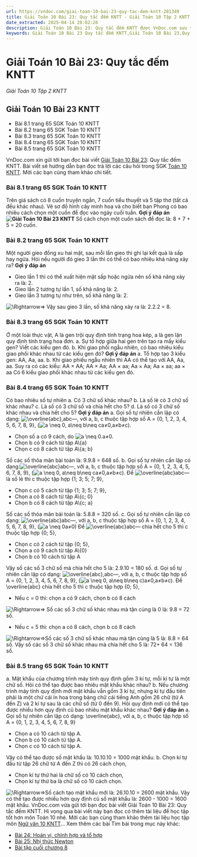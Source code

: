 ```yaml
---
url: https://vndoc.com/giai-toan-10-bai-23-quy-tac-dem-kntt-281349
title: Giải Toán 10 Bài 23: Quy tắc đếm KNTT - Giải Toán 10 Tập 2 KNTT - VnDoc.com
date_extracted: 2025-04-14 20:02:26
description: Giải Toán 10 Bài 23: Quy tắc đếm KNTT được VnDoc.com sưu tầm và xin gửi tới bạn đọc cùng tham khảo.
keywords: Giải Toán 10 Bài 23 Quy tắc đếm KNTT,Giải Toán 10 Bài 23,Quy tắc đếm,giải toán 10,toán 10 bài 23,toán 10,toán 10 KNTT,toán 10 kết nối tri thức
---
```


# Giải Toán 10 Bài 23: Quy tắc đếm KNTT
 _Giải Toán 10 Tập 2 KNTT_
## Giải Toán 10 Bài 23 KNTT
  * Bài 8.1 trang 65 SGK Toán 10 KNTT
  * Bài 8.2 trang 65 SGK Toán 10 KNTT
  * Bài 8.3 trang 65 SGK Toán 10 KNTT
  * Bài 8.4 trang 65 SGK Toán 10 KNTT
  * Bài 8.5 trang 65 SGK Toán 10 KNTT

VnDoc.com xin gửi tới bạn đọc bài viết [Giải Toán 10 Bài 23](<https://vndoc.com/giai-toan-10-bai-23-quy-tac-dem-kntt-281349>): Quy tắc đếm KNTT. Bài viết sẽ hướng dẫn bạn đọc trả lời các câu hỏi trong SGK [Toán 10 KNTT](<https://vndoc.com/toan-10-ket-noi-tri-thuc-tap2>). Mời các bạn cùng tham khảo chi tiết.
### Bài 8.1 trang 65 SGK Toán 10 KNTT
Trên giá sách có 8 cuốn truyện ngắn, 7 cuốn tiểu thuyết và 5 tập thơ \(tất cả đều khác nhau\). Vẽ sơ đồ hình cây minh hoạ và cho biết bạn Phong có bao nhiêu cách chọn một cuốn để đọc vào ngày cuối tuần.
**Gợi ý đáp án**
**![Giải Toán 10 Bài 23 KNTT](https://i.vdoc.vn/data/image/2022/11/18/giai-toan-10-bai-23-kntt-1.jpg)**
Số cách chọn một cuốn sách để đọc là: 8 + 7 + 5 = 20 cuốn.
### Bài 8.2 trang 65 SGK Toán 10 KNTT
Một người gieo đồng xu hai mặt, sau mỗi lần gieo thì ghi lại kết quả là sấp hay ngửa. Hỏi nếu người đó gieo 3 lần thì có thể có bao nhiêu khả năng xảy ra?
**Gợi ý đáp án**
  * Gieo lần 1 thì có thể xuất hiện mặt sấp hoặc ngửa nên số khả năng xảy ra là: 2.
  * Gieo lần 2 tương tự lần 1, số khả năng là: 2.
  * Gieo lần 3 tương tự như trên, số khả năng là: 2.

![\\Rightarrow](https://i.vdoc.vn/data/image/blank.png)⇒ Vậy sau gieo 3 lần, số khả năng xảy ra là: 2.2.2 = 8.
### Bài 8.3 trang 65 SGK Toán 10 KNTT
Ở một loài thực vật, A là gen trội quy định tính trạng hoa kép, a là gen lặn quy định tính trạng hoa đơn.
a. Sự tổ hợp giữa hai gen trên tạo ra mấy kiểu gen? Viết các kiểu gen đó.
b. Khi giao phối ngẫu nhiên, có bao nhiêu kiểu giao phối khác nhau từ các kiểu gen đó?
**Gợi ý đáp án**
a. Tổ hợp tạo 3 kiểu gen: AA, Aa, aa.
b. Khi giao phiếu ngẫu nhiên thì AA có thể tạo với AA, Aa, aa.
Suy ra có các kiểu: AA × AA; AA × Aa; AA × aa; Aa × Aa; Aa × aa; aa × aa
Có 6 kiểu giao phối khác nhau từ các kiểu gen đó.
### Bài 8.4 trang 65 SGK Toán 10 KNTT
Có bao nhiêu số tự nhiên
a. Có 3 chữ số khác nhau?
b. Là số lẻ có 3 chữ số khác nhau?
c. Là số có 3 chữ số và chia hết cho 5?
d. Là số có 3 chữ số khác nhau và chia hết cho 5?
**Gợi ý đáp án**
a. Gọi số tự nhiên cần lập có dạng: ![\\overline{abc},](https://i.vdoc.vn/data/image/blank.png)abc―, với a, b, c thuộc tập hợp số A = \{0, 1, 2, 3, 4, 5, 6, 7, 8, 9\}, \(![a \\neq 0, a\\neq b\\neq c](https://i.vdoc.vn/data/image/blank.png)a≠0,a≠b≠c\).
  * Chọn số a có 9 cách, do ![a \\neq 0.](https://i.vdoc.vn/data/image/blank.png)a≠0.
  * Chọn b có 9 cách từ tập A\\\{a\}
  * Chọn c có 8 cách từ tập A\\\{a; b\}

Số các số thõa mãn bài toán là: 9.9.8 = 648 số.
b. Gọi số tự nhiên cần lập có dạng:![\\overline{abc}](https://i.vdoc.vn/data/image/blank.png)abc―, với a, b, c thuộc tập hợp số A = \{0, 1, 2, 3, 4, 5, 6, 7, 8, 9\}, \(![a \\neq 0, a\\neq b\\neq c](https://i.vdoc.vn/data/image/blank.png)a≠0,a≠b≠c\).
Để ![\\overline{abc}](https://i.vdoc.vn/data/image/blank.png)abc― là số lẻ thì c thuộc tập hợp \{1; 3; 5; 7; 9\},
  * Chọn c có 5 cách từ tập \{1; 3; 5; 7; 9\},
  * Chọn a có 8 cách từ tập A\\\{c; 0\}
  * Chọn b có 8 cách từ tập A\\\{c; a\}

Số các số thỏa mãn bài toán là: 5.8.8 = 320 số.
c. Gọi số tự nhiên cần lập có dạng: ![\\overline{abc}](https://i.vdoc.vn/data/image/blank.png)abc―, với a, b, c thuộc tập hợp số A = \{0, 1, 2, 3, 4, 5, 6, 7, 8, 9\}, \(![a \\neq 0](https://i.vdoc.vn/data/image/blank.png)a≠0\)
Để ![\\overline{abc}](https://i.vdoc.vn/data/image/blank.png)abc― chia hết cho 5 thì c thuộc tập hợp \{0; 5\},
  * Chọn c có 2 cách từ tập \{0; 5\},
  * Chọn a có 9 cách từ tập A\\\{0\}
  * Chọn b có 10 cách từ tập A

Vậy số các số 3 chữ số mà chia hết cho 5 là: 2.9.10 = 180 số.
d. Gọi số tự nhiên cần lập có dạng: ![\\overline{abc},](https://i.vdoc.vn/data/image/blank.png)abc―, với a, b, c thuộc tập hợp số A = \{0, 1, 2, 3, 4, 5, 6, 7, 8, 9\}, \(![a \\neq 0, a\\neq b\\neq c\)](https://i.vdoc.vn/data/image/blank.png)a≠0,a≠b≠c\).
Để \overline\{abc\} chia hết cho 5 thì c thuộc tập hợp \{0; 5\},
  * Nếu c = 0 thì: chọn a có 9 cách, chọn b có 8 cách

![\\Rightarrow](https://i.vdoc.vn/data/image/blank.png)⇒ Số các số 3 chữ số khác nhau mà tận cùng là 0 là: 9.8 = 72 số.
  * Nếu c = 5 thì: chọn a có 8 cách, chọn b có 8 cách

![\\Rightarrow](https://i.vdoc.vn/data/image/blank.png)⇒Số các số 3 chữ số khác nhau mà tận cùng là 5 là: 8.8 = 64 số.
Vậy số các số 3 chữ số khác nhau mà chia hết cho 5 là: 72+ 64 = 136 số.
### Bài 8.5 trang 65 SGK Toán 10 KNTT
a. Mật khẩu của chương trình máy tính quy định gồm 3 kí tự, mỗi kỉ tự là một chữ số. Hỏi có thể tạo được bao nhiêu mật khẩu khác nhau?
b. Nếu chương trình máy tính quy định mới mật khẩu vẫn gồm 3 kí tự, nhưng kí tự đầu tiên phải là một chứ cái in hoa trong bảng chữ cái tiếng Anh gồm 26 chữ \(từ A đến Z\) và 2 kí tự sau là các chữ số \(từ 0 đến 9\). Hỏi quy định mới có thể tạo được nhiều hơn quy định cũ bao nhiêu mật khẩu khác nhau?
**Gợi ý đáp án**
a. Gọi số tự nhiên cần lập có dạng: \overline\{abc\}, với a, b, c thuộc tập hợp số A = \{0, 1, 2, 3, 4, 5, 6, 7, 8, 9\}
  * Chọn a có 10 cách từ tập A.
  * Chọn b có 10 cách từ tập A.
  * Chọn c có 10 cách từ tập A.

Vậy có thể tạo được số mật khẩu là: 10.10.10 = 1000 mật khẩu.
b. Chọn kí tự đầu từ tập 26 chữ từ A đến Z thì có 26 cách chọn,
  * Chọn kí tự thứ hai là chữ số có 10 cách chọn,
  * Chọn kí tự thứ ba là chữ số có 10 cách chọn.

![\\Rightarrow](https://i.vdoc.vn/data/image/blank.png)⇒Số cách tạo mật khẩu mới là: 26.10.10 = 2600 mật khẩu.
Vậy có thể tạo được nhiều hơn quy định cũ số mật khẩu là: 2600 - 1000 = 1600 mật khẩu.
VnDoc.com vừa gửi tới bạn đọc bài viết Giải Toán 10 Bài 23: Quy tắc đếm KNTT. Hi vọng qua bài viết này bạn đọc có thêm tài liệu để học tập tốt hơn môn Toán 10 nhé. Mời các bạn cùng tham khảo thêm tài liệu học tập môn [Ngữ văn 10 KNTT](<https://vndoc.com/ngu-van-10-ket-noi-tri-thuc-tap2>)...
Xem thêm các bài Tìm bài trong mục này khác:
  * [Bài 24: Hoán vị, chỉnh hợp và tổ hợp](</giai-toan-10-bai-24-hoan-vi-chinh-hop-va-to-hop-kntt-281350>)
  * [Bài 25: Nhị thức Newton](</giai-toan-10-bai-25-nhi-thuc-newton-kntt-281363>)
  * [Bài tập cuối chương 8](</giai-toan-10-bai-tap-cuoi-chuong-8-kntt-281368>)

